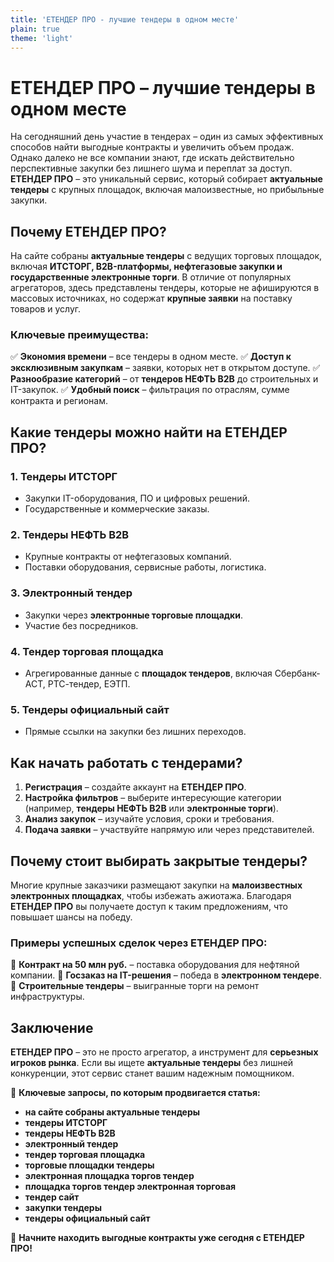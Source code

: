 ```yaml
---
title: 'ЕТЕНДЕР ПРО - лучшие тендеры в одном месте'
plain: true
theme: 'light'
---
```

# ЕТЕНДЕР ПРО – лучшие тендеры в одном месте

На сегодняшний день участие в тендерах – один из самых эффективных способов найти выгодные контракты и увеличить объем продаж. Однако далеко не все компании знают, где искать действительно перспективные закупки без лишнего шума и переплат за доступ. **ЕТЕНДЕР ПРО** – это уникальный сервис, который собирает **актуальные тендеры** с крупных площадок, включая малоизвестные, но прибыльные закупки.

## Почему ЕТЕНДЕР ПРО?

На сайте собраны **актуальные тендеры** с ведущих торговых площадок, включая **ИТСТОРГ, B2B-платформы, нефтегазовые закупки и государственные электронные торги**. В отличие от популярных агрегаторов, здесь представлены тендеры, которые не афишируются в массовых источниках, но содержат **крупные заявки** на поставку товаров и услуг.

### Ключевые преимущества:
✅ **Экономия времени** – все тендеры в одном месте.
✅ **Доступ к эксклюзивным закупкам** – заявки, которых нет в открытом доступе.
✅ **Разнообразие категорий** – от **тендеров НЕФТЬ B2B** до строительных и IT-закупок.
✅ **Удобный поиск** – фильтрация по отраслям, сумме контракта и регионам.

## Какие тендеры можно найти на ЕТЕНДЕР ПРО?

### 1. **Тендеры ИТСТОРГ**
   - Закупки IT-оборудования, ПО и цифровых решений.
   - Государственные и коммерческие заказы.

### 2. **Тендеры НЕФТЬ B2B**
   - Крупные контракты от нефтегазовых компаний.
   - Поставки оборудования, сервисные работы, логистика.

### 3. **Электронный тендер**
   - Закупки через **электронные торговые площадки**.
   - Участие без посредников.

### 4. **Тендер торговая площадка**
   - Агрегированные данные с **площадок тендеров**, включая Сбербанк-АСТ, РТС-тендер, ЕЭТП.

### 5. **Тендеры официальный сайт**
   - Прямые ссылки на закупки без лишних переходов.

## Как начать работать с тендерами?

1. **Регистрация** – создайте аккаунт на **ЕТЕНДЕР ПРО**.
2. **Настройка фильтров** – выберите интересующие категории (например, **тендеры НЕФТЬ B2B** или **электронные торги**).
3. **Анализ закупок** – изучайте условия, сроки и требования.
4. **Подача заявки** – участвуйте напрямую или через представителей.

## Почему стоит выбирать закрытые тендеры?

Многие крупные заказчики размещают закупки на **малоизвестных электронных площадках**, чтобы избежать ажиотажа. Благодаря **ЕТЕНДЕР ПРО** вы получаете доступ к таким предложениям, что повышает шансы на победу.

### Примеры успешных сделок через ЕТЕНДЕР ПРО:
🔹 **Контракт на 50 млн руб.** – поставка оборудования для нефтяной компании.
🔹 **Госзаказ на IT-решения** – победа в **электронном тендере**.
🔹 **Строительные тендеры** – выигранные торги на ремонт инфраструктуры.

## Заключение

**ЕТЕНДЕР ПРО** – это не просто агрегатор, а инструмент для **серьезных игроков рынка**. Если вы ищете **актуальные тендеры** без лишней конкуренции, этот сервис станет вашим надежным помощником.

📌 **Ключевые запросы, по которым продвигается статья:**
- **на сайте собраны актуальные тендеры**
- **тендеры ИТСТОРГ**
- **тендеры НЕФТЬ B2B**
- **электронный тендер**
- **тендер торговая площадка**
- **торговые площадки тендеры**
- **электронная площадка торгов тендер**
- **площадка торгов тендер электронная торговая**
- **тендер сайт**
- **закупки тендеры**
- **тендеры официальный сайт**

🚀 **Начните находить выгодные контракты уже сегодня с ЕТЕНДЕР ПРО!**
